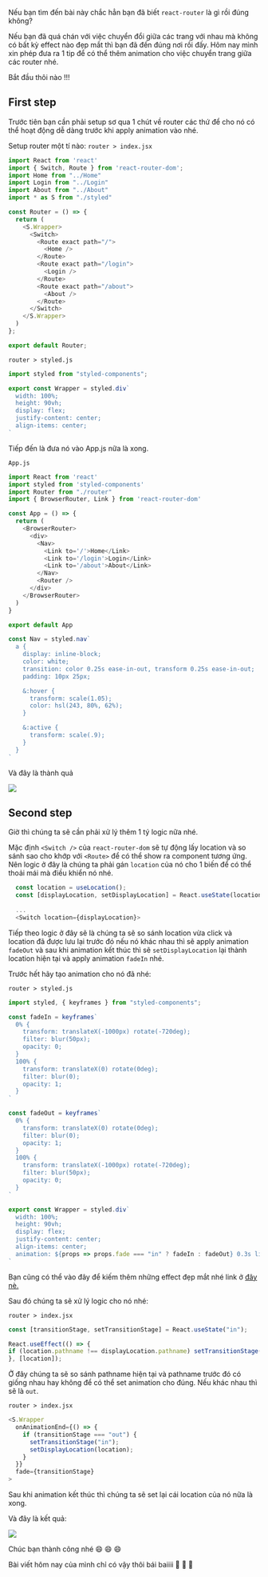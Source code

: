 Nếu bạn tìm đến bài này chắc hẳn bạn đã biết `react-router` là gì rồi đúng không? 

Nếu bạn đã quá chán với việc chuyển đổi giữa các trang với nhau mà không có bất kỳ effect nào đẹp mắt thì bạn đã đến đúng nơi rồi đấy. Hôm nay mình xin phép đưa ra 1 tip để có thể thêm animation cho việc chuyển trang giữa các router nhé.

Bắt đầu thôi nào !!!

## First step

Trước tiên bạn cần phải setup sơ qua 1 chút về router các thứ để cho nó có thể hoạt động dễ dàng trước khi apply animation vào nhé.

Setup router một tí nào:
`router > index.jsx`
```js
import React from 'react'
import { Switch, Route } from 'react-router-dom';
import Home from "../Home"
import Login from "../Login"
import About from "../About"
import * as S from "./styled"

const Router = () => {
  return (
    <S.Wrapper>
      <Switch>
        <Route exact path="/">
          <Home />
        </Route>
        <Route exact path="/login">
          <Login />
        </Route>
        <Route exact path="/about">
          <About />
        </Route>
      </Switch>
    </S.Wrapper>
  )
};

export default Router;
```
`router > styled.js`
```js
import styled from "styled-components";

export const Wrapper = styled.div`
  width: 100%;
  height: 90vh;
  display: flex;
  justify-content: center;
  align-items: center;
`
```

Tiếp đến là đưa nó vào App.js nữa là xong.

`App.js`
```js
import React from 'react'
import styled from 'styled-components'
import Router from "./router"
import { BrowserRouter, Link } from 'react-router-dom'

const App = () => {
  return (
    <BrowserRouter>
      <div>
        <Nav>
          <Link to='/'>Home</Link>
          <Link to='/login'>Login</Link>
          <Link to='/about'>About</Link>
        </Nav>
        <Router />
      </div>
    </BrowserRouter>
  )
}

export default App

const Nav = styled.nav`
  a {
    display: inline-block;
    color: white;
    transition: color 0.25s ease-in-out, transform 0.25s ease-in-out;
    padding: 10px 25px;

    &:hover {
      transform: scale(1.05);
      color: hsl(243, 80%, 62%);
    }

    &:active {
      transform: scale(.9);
    }
  }
`
```

Và đây là thành quả

![](https://images.viblo.asia/be16b9b8-2309-4899-a148-72eefe6b8ebd.gif)

## Second step

Giờ thì chúng ta sẽ cần phải xử lý thêm 1 tý logic nữa nhé.

Mặc định `<Switch />` của `react-router-dom` sẽ tự động lấy location và so sánh sao cho khớp với `<Route>` để có thể show ra component tương ứng. Nên logic ở đây là chúng ta phải gán `location` của nó cho 1 biến để có thể thoải mái mà điều khiển nó nhé.

```js
  const location = useLocation();
  const [displayLocation, setDisplayLocation] = React.useState(location);
  
  ...
  <Switch location={displayLocation}>
```

Tiếp theo logic ở đây sẽ là chúng ta sẽ so sánh location vừa click và location đã được lưu lại trước đó nếu nó khác nhau thì sẽ apply animation `fadeOut` và sau khi animation kết thúc thì sẽ `setDisplayLocation` lại thành location hiện tại và apply animation `fadeIn` nhé.

Trước hết hãy tạo animation cho nó đã nhé:

`router > styled.js`

```js
import styled, { keyframes } from "styled-components";

const fadeIn = keyframes`
  0% {
    transform: translateX(-1000px) rotate(-720deg);
    filter: blur(50px);
    opacity: 0;
  }
  100% {
    transform: translateX(0) rotate(0deg);
    filter: blur(0);
    opacity: 1;
  }
`

const fadeOut = keyframes`
  0% {
    transform: translateX(0) rotate(0deg);
    filter: blur(0);
    opacity: 1;
  }
  100% {
    transform: translateX(-1000px) rotate(-720deg);
    filter: blur(50px);
    opacity: 0;
  }
`

export const Wrapper = styled.div`
  width: 100%;
  height: 90vh;
  display: flex;
  justify-content: center;
  align-items: center;
  animation: ${props => props.fade === "in" ? fadeIn : fadeOut} 0.3s linear both;
`
```

Bạn cũng có thể vào đây để kiếm thêm những effect đẹp mắt nhé link ở [đây nè.](https://animista.net/play/basic)

Sau đó chúng ta sẽ xử lý logic cho nó nhé:

`router > index.jsx`
```js
const [transitionStage, setTransitionStage] = React.useState("in");

React.useEffect(() => {
if (location.pathname !== displayLocation.pathname) setTransitionStage("out");
}, [location]);
```
  
 Ở  đây chúng ta sẽ so sánh pathname hiện tại và pathname trước đó có giống nhau hay không để có thể set animation cho đúng. Nếu khác nhau thì sẽ là `out`.
 
`router > index.jsx`
```js
<S.Wrapper
  onAnimationEnd={() => {
    if (transitionStage === "out") {
      setTransitionStage("in");
      setDisplayLocation(location);
    }
  }}
  fade={transitionStage}
>
```

Sau khi animation kết thúc thì chúng ta sẽ set lại cái location của nó nữa là xong.

Và đây là kết quả:

![](https://images.viblo.asia/5cda57ca-5e2f-4483-9c44-cad38d9988bb.gif)

Chúc bạn thành công nhé :smile: :smile: :smile:

Bài viết hôm nay của mình chỉ có vậy thôi bái baiiii :vulcan_salute: :vulcan_salute: :vulcan_salute: